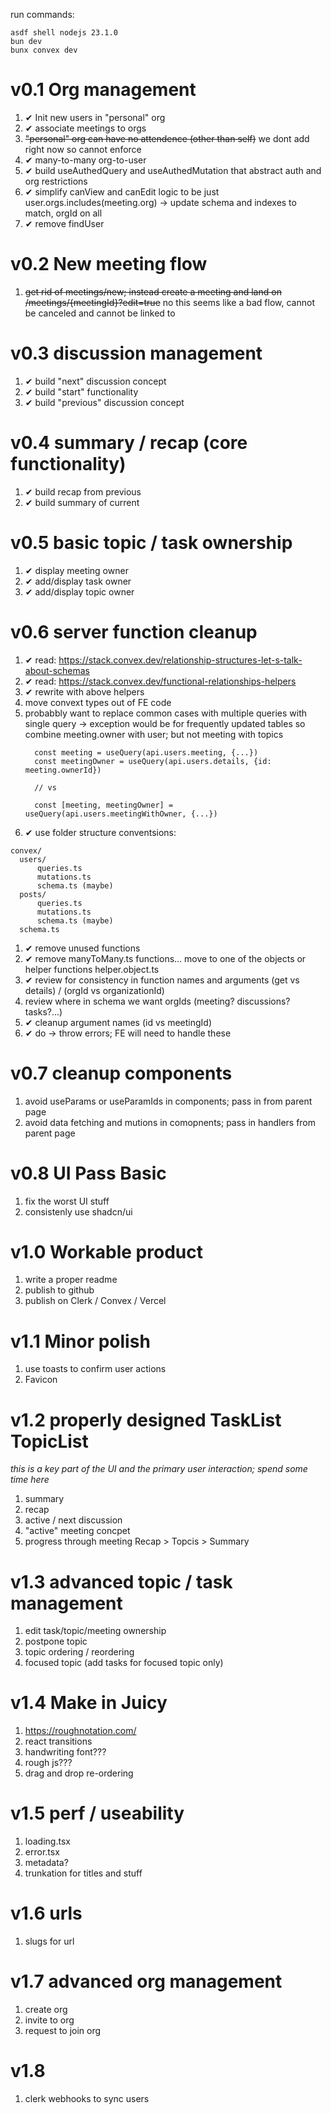 run commands:
```
asdf shell nodejs 23.1.0
bun dev
bunx convex dev
```

# v0.1 Org management
1. ✔ Init new users in "personal" org
1. ✔ associate meetings to orgs
1. ~~"personal" org can have no attendence (other than self)~~ we dont add right now so cannot enforce
1. ✔ many-to-many org-to-user 
1. ✔ build useAuthedQuery and useAuthedMutation that abstract auth and org restrictions
1. ✔ simplify canView and canEdit logic to be just user.orgs.includes(meeting.org) -> update schema and indexes to match, orgId on all 
1. ✔ remove findUser

# v0.2 New meeting flow
1. ~~get rid of meetings/new; instead create a meeting and land on /meetings/{meetingId}?edit=true~~ no this seems like a bad flow, cannot be canceled and cannot be linked to

# v0.3 discussion management
1. ✔ build "next" discussion concept
1. ✔ build "start" functionality
1. ✔ build "previous" discussion concept

# v0.4 summary / recap (core functionality)
1. ✔ build recap from previous
1. ✔ build summary of current

# v0.5 basic topic / task ownership
1. ✔ display meeting owner
1. ✔ add/display task owner
1. ✔ add/display topic owner

# v0.6 server function cleanup
1. ✔ read: https://stack.convex.dev/relationship-structures-let-s-talk-about-schemas
1. ✔ read: https://stack.convex.dev/functional-relationships-helpers
1. ✔ rewrite with above helpers
1. move convext types out of FE code
1. probabbly want to replace common cases with multiple queries with single query 
   -> exception would be for frequently updated tables so combine meeting.owner with user; but not meeting with topics
   ```
     const meeting = useQuery(api.users.meeting, {...})
     const meetingOwner = useQuery(api.users.details, {id: meeting.ownerId})

     // vs

     const [meeting, meetingOwner] = useQuery(api.users.meetingWithOwner, {...})
   ```
1. ✔ use folder structure conventsions:
  ```
  convex/
    users/
        queries.ts
        mutations.ts
        schema.ts (maybe)
    posts/
        queries.ts
        mutations.ts
        schema.ts (maybe)
    schema.ts
  ```
1. ✔ remove unused functions
1. ✔ remove manyToMany.ts functions... move to one of the objects or helper functions helper.object.ts
1. ✔ review for consistency in function names and arguments (get vs details) / (orgId vs organizationId)
1. review where in schema we want orgIds (meeting? discussions? tasks?...)
1. ✔ cleanup argument names (id vs meetingId)
1. ✔ do -> throw errors; FE will need to handle these 

# v0.7 cleanup components
1. avoid useParams or useParamIds in components; pass in from parent page
1. avoid data fetching and mutions in comopnents; pass in handlers from parent page

# v0.8 UI Pass Basic
1. fix the worst UI stuff
1. consistenly use shadcn/ui

# v1.0 Workable product
1. write a proper readme
1. publish to github
1. publish on Clerk / Convex / Vercel

# v1.1 Minor polish
1. use toasts to confirm user actions
1. Favicon

# v1.2 properly designed TaskList TopicList
  _this is a key part of the UI and the primary user interaction; spend some time here_
1. summary
1. recap
1. active / next discussion
1. "active" meeting concpet
1. progress through meeting Recap > Topcis > Summary

# v1.3 advanced topic / task management
1. edit task/topic/meeting ownership
1. postpone topic
1. topic ordering / reordering
1. focused topic (add tasks for focused topic only)

# v1.4 Make in Juicy
1. https://roughnotation.com/
1. react transitions
1. handwriting font???
1. rough js???
1. drag and drop re-ordering

# v1.5 perf / useability 
1. loading.tsx
1. error.tsx
1. metadata?
1. trunkation for titles and stuff

# v1.6 urls
1. slugs for url

# v1.7 advanced org management
1. create org
1. invite to org
1. request to join org

# v1.8
1. clerk webhooks to sync users